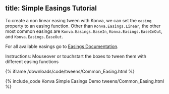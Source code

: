 title: Simple Easings Tutorial
---

To create a non linear easing tween with Konva, we can set the `easing`
property to an easing function.  Other than `Konva.Easings.Linear`,
the other most common easings are `Konva.Easings.EaseIn`,
`Konva.Easings.EaseInOut`, and `Konva.Easings.EaseOut`.

For all available easings go to [Easings Documentation](https://konvajs.github.io/api/Konva.Easing.html).

Instructions: Mouseover or touchstart the boxes to tween them with different easing functions

{% iframe /downloads/code/tweens/Common_Easing.html %}

{% include_code Konva Simple Easings Demo tweens/Common_Easing.html %}
